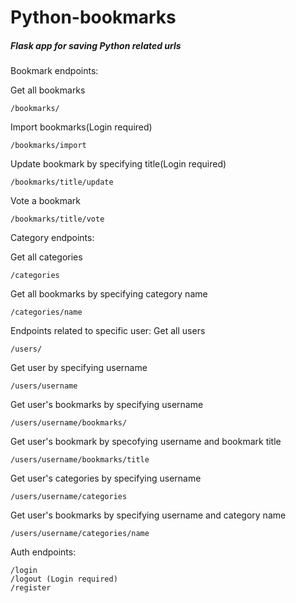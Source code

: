# Python-bookmarks
##### Flask app for saving Python related urls


Bookmark endpoints:

Get all bookmarks
```
/bookmarks/
```
Import bookmarks(Login required)
```
/bookmarks/import
```
Update bookmark by specifying title(Login required)
```
/bookmarks/title/update
```
Vote a bookmark
```
/bookmarks/title/vote
```

Category endpoints:

Get all categories
```
/categories
```
Get all bookmarks by specifying category name
```
/categories/name
```

Endpoints related to specific user:
Get all users
```
/users/
```
Get user by specifying username
```
/users/username
```
Get user's bookmarks by specifying username
```
/users/username/bookmarks/
```
Get user's bookmark by specofying username and bookmark title
```
/users/username/bookmarks/title
```
Get user's categories by specifying username
```
/users/username/categories
```
Get user's bookmarks by specifying username and category name
```
/users/username/categories/name
```

Auth endpoints:
```
/login
/logout (Login required)
/register
```
